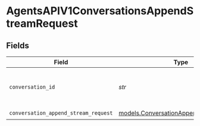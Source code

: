 # AgentsAPIV1ConversationsAppendStreamRequest


## Fields

| Field                                                                                  | Type                                                                                   | Required                                                                               | Description                                                                            |
| -------------------------------------------------------------------------------------- | -------------------------------------------------------------------------------------- | -------------------------------------------------------------------------------------- | -------------------------------------------------------------------------------------- |
| `conversation_id`                                                                      | *str*                                                                                  | :heavy_check_mark:                                                                     | ID of the conversation to which we append entries.                                     |
| `conversation_append_stream_request`                                                   | [models.ConversationAppendStreamRequest](../models/conversationappendstreamrequest.md) | :heavy_check_mark:                                                                     | N/A                                                                                    |